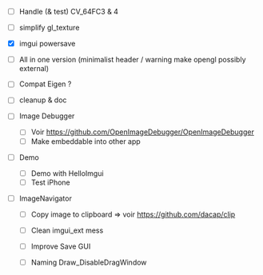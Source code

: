 * [ ] Handle (& test) CV_64FC3 & 4
* [ ] simplify gl_texture
* [X] imgui powersave 
* [ ] All in one version (minimalist header / warning make opengl possibly external)
* [ ] Compat Eigen ?
* [ ] cleanup & doc

* [ ] Image Debugger
  * [ ] Voir https://github.com/OpenImageDebugger/OpenImageDebugger
  * [ ] Make embeddable into other app

* [ ] Demo
  * [ ] Demo with HelloImgui
  * [ ] Test iPhone

* [ ] ImageNavigator
  * [ ] Copy image to clipboard => voir https://github.com/dacap/clip
  * [ ] Clean imgui_ext mess
  * [ ] Improve Save GUI
  * [ ] Naming Draw_DisableDragWindow

